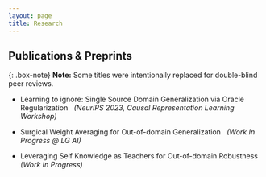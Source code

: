 ```yaml
---
layout: page
title: Research
---
```

## Publications & Preprints

{: .box-note}
**Note:** Some titles were intentionally replaced for double-blind peer reviews. 


- Learning to ignore: Single Source Domain Generalization via Oracle Regularization &nbsp; *(NeurIPS 2023, Causal Representation Learning Workshop)* 

- Surgical Weight Averaging for Out-of-domain Generalization  &nbsp; *(Work In Progress @ LG AI)* 

- Leveraging Self Knowledge as Teachers for Out-of-domain Robustness &nbsp; *(Work In Progress)* 